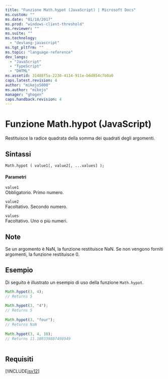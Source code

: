 ```yaml
---
title: "Funzione Math.hypot (JavaScript) | Microsoft Docs"
ms.custom: ""
ms.date: "01/18/2017"
ms.prod: "windows-client-threshold"
ms.reviewer: ""
ms.suite: ""
ms.technology: 
  - "devlang-javascript"
ms.tgt_pltfrm: ""
ms.topic: "language-reference"
dev_langs: 
  - "JavaScript"
  - "TypeScript"
  - "DHTML"
ms.assetid: 31488f5a-2230-4114-911e-b6d854c7b0a0
caps.latest.revision: 4
author: "mikejo5000"
ms.author: "mikejo"
manager: "ghogen"
caps.handback.revision: 4
---
```

# Funzione Math.hypot (JavaScript)
Restituisce la radice quadrata della somma dei quadrati degli argomenti.  
  
## Sintassi  
  
```  
Math.hypot ( value1[, value2[, ...values] );  
```  
  
#### Parametri  
 `value1`  
 Obbligatorio.  Primo numero.  
  
 `value2`  
 Facoltativo.  Secondo numero.  
  
 `values`  
 Facoltativo.  Uno o più numeri.  
  
## Note  
 Se un argomento è NaN, la funzione restituisce NaN.  Se non vengono forniti argomenti, la funzione restituisce 0.  
  
## Esempio  
 Di seguito è illustrato un esempio di uso della funzione `Math.hypot`.  
  
```javascript  
Math.hypot(3, 4);  
// Returns 5  
  
Math.hypot(3, "4");  
// Returns 5  
  
Math.hypot(3, "four");  
// Returns NaN   
  
Math.hypot(3, 4, 10);  
// Returns 11.180339887498949  
  
```  
  
## Requisiti  
 [!INCLUDE[jsv12](../../javascript/reference/includes/jsv12-md.md)]
